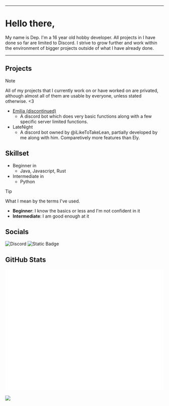 ***

# Hello there,
My name is Dep. I'm a 16 year old hobby developer. All projects in I have done so far are limited to Discord. I strive to grow further and work within the environment of bigger projects outside of what I have already done.

***

## Projects
> [!NOTE]
> All of my projects that I currently work on or have worked on are privated, although almost all of them are usable by everyone, unless stated otherwise. <3
- [Emilia (discontinued)](https://github.com/Depreca1ed/EmiliaBoT) 
  - A discord bot which does very basic functions along with a few specific server limited functions.
- LateNight
  - A discord bot owned by @iLikeToTakeLean, partially developed by me along with him. Comparetively more features than Ely.

## Skillset
- Beginner in
  - Java, Javascript, Rust
- Intermediate in
  - Python
> [!TIP]
> What I mean by the terms I've used.
> - **Beginner**: I know the basics or less and I'm not confident in it
> - **Intermediate**: I am good enough at it


## Socials
![Discord](https://img.shields.io/badge/deprecating-FFFFFF?style=for-the-badge&logo=discord&logoColor=white&color=5539cc&link=https%3A%2F%2Fdiscord.com%2Fusers%2F688293803613880334) ![Static Badge](https://img.shields.io/badge/discord_server-FFA500?style=for-the-badge&logo=discord&logoColor=white&color=FFA500&link=https%3A%2F%2Fdiscord.gg%2F5cSQ8rHbJw)


## GitHub Stats
![Github Stats](/github-metrics.svg)

<picture>
  <source
    srcset="https://github-readme-stats.vercel.app/api?username=Depreca1ed&show_icons=true&theme=dark&title_color=FFFFFF&text_color=FFFFFF&icon_color=999999&bg_color=000000"
    media="(prefers-color-scheme: dark)"
  />
  <source
    srcset="https://github-readme-stats.vercel.app/api?username=deprecating&show_icons=true&title_color=000000&text_color=FFFFFF&icon_color=222222&bg_color=FFFFFF"
    media="(prefers-color-scheme: light), (prefers-color-scheme: no-preference)"
  />
  <img src="https://github-readme-stats.vercel.app/api?username=deprecating&show_icons=true&title_color=000000&text_color=000000&icon_color=999999&bg_color=FFFFFF" />
</picture>